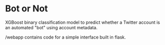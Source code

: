 # Bot or Not
 XGBoost binary classification model to predict whether a Twitter account is an automated "bot" using account metadata.
 
/webapp contains code for a simple interface built in flask. 

